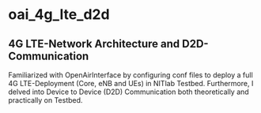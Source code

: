 # oai_4g_lte_d2d

## 4G LTE-Network Architecture and D2D-Communication

Familiarized with OpenAirInterface by configuring conf files to
deploy a full 4G LTE-Deployment (Core, eNB and UEs) in NITlab
Testbed. Furthermore, I delved into Device to Device (D2D) Communication both theoretically and practically on Testbed.
